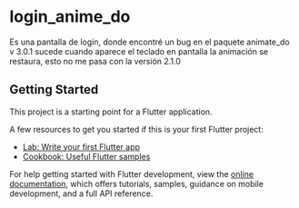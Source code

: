 # login_anime_do

Es una pantalla de login, donde encontré un bug en el paquete animate_do v 3.0.1 sucede cuando aparece el teclado en pantalla la animación se restaura, esto no me pasa con la versión 2.1.0 

## Getting Started

This project is a starting point for a Flutter application.

A few resources to get you started if this is your first Flutter project:

- [Lab: Write your first Flutter app](https://docs.flutter.dev/get-started/codelab)
- [Cookbook: Useful Flutter samples](https://docs.flutter.dev/cookbook)

For help getting started with Flutter development, view the
[online documentation](https://docs.flutter.dev/), which offers tutorials,
samples, guidance on mobile development, and a full API reference.
